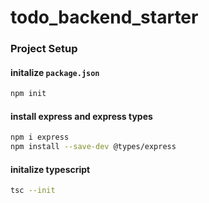 # todo_backend_starter

### Project Setup

#### initalize `package.json`

```bash
npm init
```

#### install express and express types

```bash
npm i express
npm install --save-dev @types/express
```

#### initalize typescript

```bash
tsc --init
```
